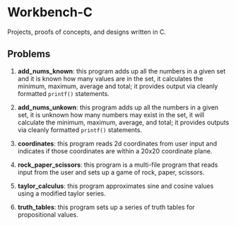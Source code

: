 # Workbench-C
Projects, proofs of concepts, and designs written in C.

## Problems 
1. **add_nums_known**: this program adds up all the numbers in a given set and it is known how many values are in the set, it calculates the minimum, maximum, average and total; it provides output via cleanly formatted `printf()` statements.

2. **add_nums_unkown**: this program adds up all the numbers in a given set, it is unknown how many numbers may exist in the set, it will calculate the minimum, maximum, average, and total; it provides outputs via cleanly formatted `printf()` statements.

3. **coordinates**: this program reads 2d coordinates from user input and indicates if those coordinates are within a 20x20 coordinate plane.

4. **rock_paper_scissors**: this program is a multi-file program that reads input from the user and sets up a game of rock, paper, scissors. 

5. **taylor_calculus**: this program approximates sine and cosine values using a modified taylor series.

6. **truth_tables**: this program sets up a series of truth tables for propositional values.
